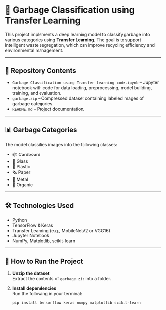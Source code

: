 # 🧠 Garbage Classification using Transfer Learning

This project implements a deep learning model to classify garbage into various categories using **Transfer Learning**. The goal is to support intelligent waste segregation, which can improve recycling efficiency and environmental management.

---

## 📂 Repository Contents

- `Garbage Classification using Transfer learning code.ipynb` – Jupyter notebook with code for data loading, preprocessing, model building, training, and evaluation.
- `garbage.zip` – Compressed dataset containing labeled images of garbage categories.
- `README.md` – Project documentation.

---

## 📊 Garbage Categories

The model classifies images into the following classes:

- 📦 Cardboard  
- 🧃 Glass  
- 🧴 Plastic  
- 🗞️ Paper  
- 🥫 Metal  
- 🍂 Organic

---

## 🛠️ Technologies Used

- Python  
- TensorFlow & Keras  
- Transfer Learning (e.g., MobileNetV2 or VGG16)  
- Jupyter Notebook  
- NumPy, Matplotlib, scikit-learn

---

## 🚀 How to Run the Project

1. **Unzip the dataset**  
   Extract the contents of `garbage.zip` into a folder.

2. **Install dependencies**  
   Run the following in your terminal:

   ```bash
   pip install tensorflow keras numpy matplotlib scikit-learn


